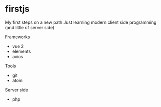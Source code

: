 # firstjs
My first steps on a new path
Just learning modern client side programming
(and little of server side)

Frameworks
- vue 2
- elements
- axios

Tools
- git
- atom

Server side
- php
